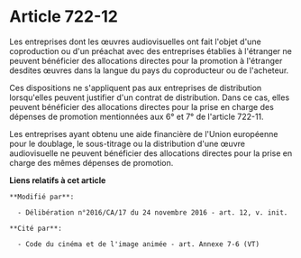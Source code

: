 # Article 722-12

Les entreprises dont les œuvres audiovisuelles ont fait l'objet d'une coproduction ou d'un préachat avec des entreprises
établies à l'étranger ne peuvent bénéficier des allocations directes pour la promotion à l'étranger desdites œuvres dans la
langue du pays du coproducteur ou de l'acheteur.

Ces dispositions ne s'appliquent pas aux entreprises de distribution lorsqu'elles peuvent justifier d'un contrat de
distribution. Dans ce cas, elles peuvent bénéficier des allocations directes pour la prise en charge des dépenses de
promotion mentionnées aux 6° et 7° de l'article 722-11.

Les entreprises ayant obtenu une aide financière de l'Union européenne pour le doublage, le sous-titrage ou la distribution
d'une œuvre audiovisuelle ne peuvent bénéficier des allocations directes pour la prise en charge des mêmes dépenses de
promotion.

**Liens relatifs à cet article**

	**Modifié par**:

	  - Délibération n°2016/CA/17 du 24 novembre 2016 - art. 12, v. init.

	**Cité par**:

	  - Code du cinéma et de l'image animée - art. Annexe 7-6 (VT)

